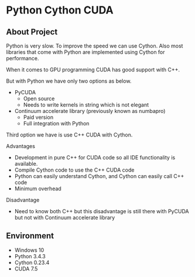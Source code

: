 

# Python Cython CUDA

## About Project

Python is very slow. To improve the speed we can use Cython. Also most libraries that come with Python are implemented using Cython for performance. 

When it comes to GPU programming CUDA has good support with C++. 

But with Python we have only two options as below.

+ PyCUDA
    + Open source
    + Needs to write kernels in string which is not elegant
+ Continuum accelerate library (previously known as numbapro)
    + Paid version
    + Full integration with Python
    
Third option we have is use C++ CUDA with Cython.

Advantages

+ Development in pure C++ for CUDA code so all IDE functionality is available.
+ Compile Cython code to use the C++ CUDA code 
+ Python can easily understand Cython, and Cython can easily call C++ code
+ Minimum overhead

Disadvantage

+ Need to know both C++ but this disadvantage is still there with PyCUDA but not with Continuum accelerate library 

## Environment
+ Windows 10
+ Python 3.4.3
+ Cython 0.23.4
+ CUDA 7.5
